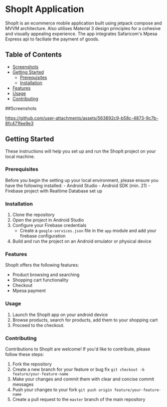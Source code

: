 # ShopIt Application

ShopIt is an ecommerce mobile application built using jetpack compose and MVVM architecture.
Also utilises Material 3 design principles for a cohesive and visually appealing experience.
The app integrates Safaricom's Mpesa Express api to faciliate the payment of goods.


## Table of Contents
- [Screenshots](#screenshots)
- [Getting Started](#getting-started)
    - [Prerequisites](#prerequisites)
    - [Installation](#installation)
- [Features](#features)
- [Usage](#usage)
- [Contributing](#contributing)

##Screenshots

https://github.com/user-attachments/assets/563892c9-b58c-4873-9c7b-8fc471fee9e3

## Getting Started

These instructions will help you set up and run the ShopIt project on your local machine.

### Prerequisites
Before you begin the setting up your local environment, please ensure you have the following installed:
    - Android Studio
    - Android SDK (min. 21)
    - Firebase project with Realtime Database set up

### Installation
1. Clone the repository
2. Open the project in Android Studio
3. Configure your Firebase credentials
    - Create a `google-services.json` file in the `app` module and add your firebase configuration
4. Build and run the project on an Android emulator or physical device

### Features
ShopIt offers the following features:
- Product browsing and searching
- Shopping cart functionality
- Checkout
- Mpesa payment

### Usage
1. Launch the ShopIt app on your android device
2. Browse products, search for products, add them to your shopping cart
3. Proceed to the checkout.


### Contributing
Contributions to ShopIt are welcome! If you'd like to contribute, please follow these steps:
1. Fork the repository
2. Create a new branch for your feature or bug fix `git checkout -b feature/your-feature-name`
3. Make your changes and commit them with clear and concise commit messages
4. Push your changes to your fork `git push origin feature/your-feature-name`
5. Create a pull request to the `master` branch of the main repository




